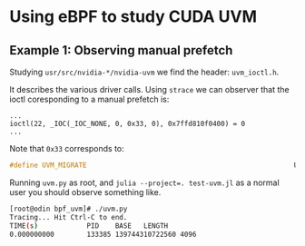 # Using eBPF to study CUDA UVM

## Example 1: Observing manual prefetch

Studying `usr/src/nvidia-*/nvidia-uvm` we find the header: `uvm_ioctl.h`.

It describes the various driver calls. Using `strace` we can observer
that the ioctl coresponding to a manual prefetch is:

```
...
ioctl(22, _IOC(_IOC_NONE, 0, 0x33, 0), 0x7ffd810f0400) = 0
...
```

Note that `0x33` corresponds to:

```c
#define UVM_MIGRATE                                                   UVM_IOCTL_BASE(51)
```

Running `uvm.py` as root, and `julia --project=. test-uvm.jl` as a normal user you should observe something like.

```bash
[root@odin bpf_uvm]# ./uvm.py
Tracing... Hit Ctrl-C to end.
TIME(s)            PID    BASE   LENGTH
0.000000000        133385 139744310722560 4096  
```